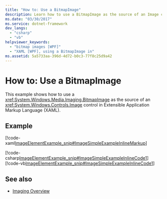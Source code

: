 ```yaml
---
title: "How to: Use a BitmapImage"
description: Learn how to use a BitmapImage as the source of an Image control in Extensible Application Markup Language (XAML).
ms.date: "03/30/2017"
ms.service: dotnet-framework
dev_langs: 
  - "csharp"
  - "vb"
helpviewer_keywords: 
  - "bitmap images [WPF]"
  - "XAML [WPF], using a BitmapImage in"
ms.assetid: 5a5733aa-396d-4d72-b0c3-77f8c25d9a42
---
```

# How to: Use a BitmapImage

This example shows how to use a <xref:System.Windows.Media.Imaging.BitmapImage> as the source of an <xref:System.Windows.Controls.Image> control in Extensible Application Markup Language (XAML).  
  
## Example  

 [!code-xaml[ImageElementExample_snip#ImageSimpleExampleInlineMarkup](~/samples/snippets/csharp/VS_Snippets_Wpf/ImageElementExample_snip/CSharp/ImageSimpleExample.xaml#imagesimpleexampleinlinemarkup)]  
  
 [!code-csharp[ImageElementExample_snip#ImageSimpleExampleInlineCode1](~/samples/snippets/csharp/VS_Snippets_Wpf/ImageElementExample_snip/CSharp/ImageSimpleExample.xaml.cs#imagesimpleexampleinlinecode1)]
 [!code-vb[ImageElementExample_snip#ImageSimpleExampleInlineCode1](~/samples/snippets/visualbasic/VS_Snippets_Wpf/ImageElementExample_snip/VB/ImageSimpleExample.xaml.vb#imagesimpleexampleinlinecode1)]  
  
## See also

- [Imaging Overview](imaging-overview.md)
